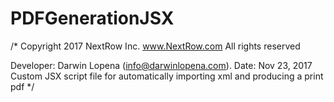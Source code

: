 # PDFGenerationJSX
/*
Copyright 2017 NextRow Inc.
www.NextRow.com
All rights reserved

Developer: Darwin Lopena (info@darwinlopena.com).
Date: Nov 23, 2017
Custom JSX script file for automatically importing xml and producing a print pdf
*/
